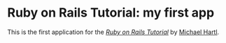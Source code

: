 # Ruby on Rails Tutorial: my first app

This is the first application for the [*Ruby on Rails Tutorial*](http://railstutorial.org/)
by [Michael Hartl](http://michaelhartl.com/).